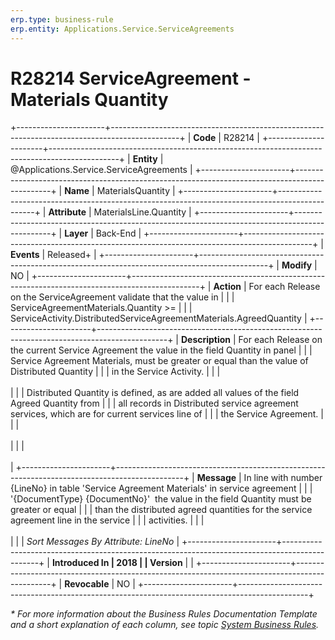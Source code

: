 ```yaml
---
erp.type: business-rule
erp.entity: Applications.Service.ServiceAgreements
---
```


# R28214 ServiceAgreement - Materials Quantity
+----------------------+-----------------------------------------------------------------------------------------------+
| **Code**             | R28214                                                                                        |
+----------------------+-----------------------------------------------------------------------------------------------+
| **Entity**           | @Applications.Service.ServiceAgreements                                                       |
+----------------------+-----------------------------------------------------------------------------------------------+
| **Name**             | MaterialsQuantity                                                                             |
+----------------------+-----------------------------------------------------------------------------------------------+
| **Attribute**        | MaterialsLine.Quantity                                                                        |
+----------------------+-----------------------------------------------------------------------------------------------+
| **Layer**            | Back-End                                                                                      |
+----------------------+-----------------------------------------------------------------------------------------------+
| **Events**           | Released+                                                                                     |
+----------------------+-----------------------------------------------------------------------------------------------+
| **Modify**           | NO                                                                                            |
+----------------------+-----------------------------------------------------------------------------------------------+
| **Action**           | For each Release on the ServiceAgreement validate that the value in                           |
|                      | ServiceAgreementMaterials.Quantity \>=                                                        |
|                      | ServiceActivity.DistributedServiceAgreementMaterials.AgreedQuantity                           |
+----------------------+-----------------------------------------------------------------------------------------------+
| **Description**      | For each Release on the current Service Agreement the value in the field Quantity in panel    |
|                      | Service Agreement Materials, must be greater or equal than the value of Distributed Quantity  |
|                      | in the Service Activity.                                                                      |
|                      | <br/><br/>                                                                                    |
|                      | Distributed Quantity is defined, as are added all values of the field Agreed Quantity from    |
|                      | all records in Distributed service agreement services, which are for current services line of |
|                      | the Service Agreement.                                                                        |
|                      | <br/><br/>                                                                                    |
|                      | <br/><br/>                                                                                    |
+----------------------+-----------------------------------------------------------------------------------------------+
| **Message**          | In line with number {LineNo} in table \'Service Agreement Materials\' in service agreement    |
|                      | \'{DocumentType} {DocumentNo}\'  the value in the field Quantity must be greater or equal     |
|                      | than the distributed agreed quantities for the service agreement line in the service          |
|                      | activities.                                                                                   |
|                      | <br/><br/>                                                                                    |
|                      | *Sort Messages By Attribute: LineNo*                                                          |
+----------------------+-----------------------------------------------------------------------------------------------+
| **Introduced In      | 2018                                                                                          |
| Version**            |                                                                                               |
+----------------------+-----------------------------------------------------------------------------------------------+
| **Revocable**        | NO                                                                                            |
+----------------------+-----------------------------------------------------------------------------------------------+

*\* For more information about the Business Rules Documentation Template and a short explanation of each column, see
topic [System Business Rules](../templates/template-description-system-business-rules.md).*
